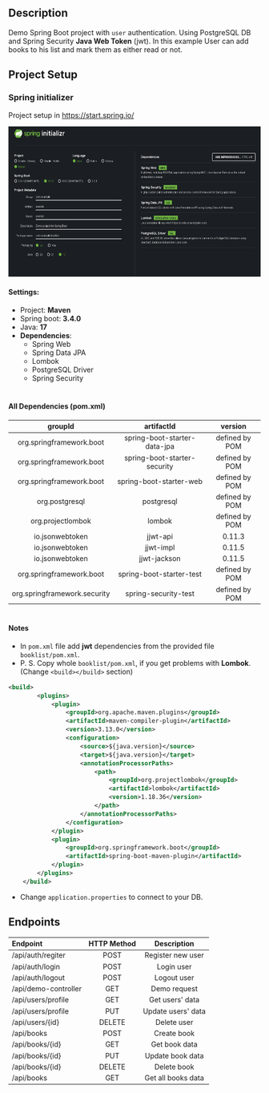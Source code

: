 ## Description
Demo Spring Boot project with `user` authentication. Using PostgreSQL DB and Spring Security **Java Web Token** (jwt). 
In this example User can add books to his list and mark them as either read or not.

## Project Setup

### Spring initializer

Project setup in https://start.spring.io/

<img src="Images/SpringStart.png" alt="SpringStart" style="height: 300px;"/>   

#### Settings:
* Project: **Maven**
* Spring boot: **3.4.0**
* Java: **17**
* **Dependencies**:
  * Spring Web
  * Spring Data JPA
  * Lombok
  * PostgreSQL Driver
  * Spring Security

#

#### All Dependencies (pom.xml)

| groupId | artifactId | version |
| :-: | :-: | :-: |
| org.springframework.boot | spring-boot-starter-data-jpa | defined by POM |
| org.springframework.boot | spring-boot-starter-security | defined by POM |
| org.springframework.boot | spring-boot-starter-web | defined by POM |
| org.postgresql | postgresql | defined by POM |
| org.projectlombok | lombok | defined by POM |
| io.jsonwebtoken | jjwt-api | 0.11.3 |
| io.jsonwebtoken | jjwt-impl | 0.11.5 |
| io.jsonwebtoken | jjwt-jackson | 0.11.5 |
| org.springframework.boot | spring-boot-starter-test | defined by POM |
| org.springframework.security | spring-security-test | defined by POM |

#

#### Notes
* In `pom.xml` file add **jwt** dependencies from the provided file `booklist/pom.xml`.
* P. S. Copy whole `booklist/pom.xml`, if you get problems with **Lombok**. (Change `<build></build>` section)
```xml
<build>
		<plugins>
			<plugin>
				<groupId>org.apache.maven.plugins</groupId>
				<artifactId>maven-compiler-plugin</artifactId>
				<version>3.13.0</version>
				<configuration>
					<source>${java.version}</source>
					<target>${java.version}</target>
					<annotationProcessorPaths>
						<path>
							<groupId>org.projectlombok</groupId>
							<artifactId>lombok</artifactId>
							<version>1.18.36</version>
						</path>
					</annotationProcessorPaths>
				</configuration>
			</plugin>
			<plugin>
				<groupId>org.springframework.boot</groupId>
				<artifactId>spring-boot-maven-plugin</artifactId>
			</plugin>
		</plugins>
	</build>
```



* Change `application.properties` to connect to your DB.

## Endpoints

| Endpoint | HTTP Method | Description |
| :- | :-: | :-: |
| /api/auth/regiter | POST | Register new user |
| /api/auth/login | POST | Login user |
| /api/auth/logout | POST | Logout user |
| /api/demo-controller | GET | Demo request |
| /api/users/profile | GET | Get users' data |
| /api/users/profile | PUT | Update users' data |
| /api/users/{id} | DELETE | Delete user |
| /api/books | POST | Create book |
| /api/books/{id} | GET | Get book data |
| /api/books/{id} | PUT | Update book data |
| /api/books/{id} | DELETE | Delete book |
| /api/books | GET | Get all books data |
